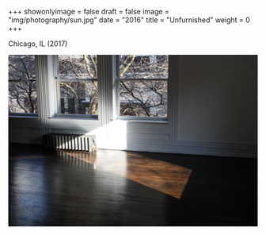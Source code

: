 +++
showonlyimage = false
draft = false
image = "img/photography/sun.jpg"
date = "2016"
title = "Unfurnished"
weight = 0
+++

Chicago, IL (2017)

<!--more-->


![figure1][1]

[1]: /img/photography/sun.jpg